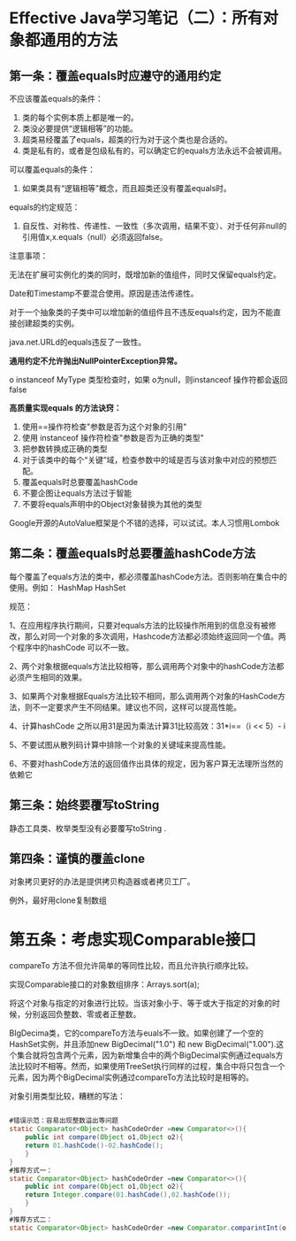 # Effective Java学习笔记（二）：所有对象都通用的方法

## 第一条：覆盖equals时应遵守的通用约定

不应该覆盖equals的条件：

1. 类的每个实例本质上都是唯一的。
2. 类没必要提供“逻辑相等”的功能。
3. 超类易经覆盖了equals，超类的行为对于这个类也是合适的。
4. 类是私有的，或者是包级私有的，可以确定它的equals方法永远不会被调用。

可以覆盖equals的条件：

1. 如果类具有“逻辑相等”概念，而且超类还没有覆盖equals时。

equals的约定规范：

1. 自反性、对称性、传递性、一致性（多次调用，结果不变）、对于任何非null的引用值x,x.equals（null）必须返回false。

注意事项：

无法在扩展可实例化的类的同时，既增加新的值组件，同时又保留equals约定。

Date和Timestamp不要混合使用。原因是违法传递性。

对于一个抽象类的子类中可以增加新的值组件且不违反equals约定，因为不能直接创建超类的实例。

java.net.URLd的equals违反了一致性。

**通用约定不允许抛出NullPointerException异常。**

o instanceof MyType 类型检查时，如果 o为null，则instanceof 操作符都会返回false

**高质量实现equals 的方法诀窍：**

1. 使用==操作符检查"参数是否为这个对象的引用"
2. 使用 instanceof 操作符检查"参数是否为正确的类型"
3. 把参数转换成正确的类型
4. 对于该类中的每个“关键”域，检查参数中的域是否与该对象中对应的预想匹配。
5. 覆盖equals时总要覆盖hashCode
6. 不要企图让equals方法过于智能
7. 不要将equals声明中的Object对象替换为其他的类型

Google开源的AutoValue框架是个不错的选择，可以试试。本人习惯用Lombok

## 第二条：覆盖equals时总要覆盖hashCode方法

每个覆盖了equals方法的类中，都必须覆盖hashCode方法。否则影响在集合中的使用。例如： HashMap HashSet 

规范：

1、在应用程序执行期间，只要对equals方法的比较操作所用到的信息没有被修改，那么对同一个对象的多次调用，Hashcode方法都必须始终返回同一个值。两个程序中的hashCode 可以不一致。

2、两个对象根据equals方法比较相等，那么调用两个对象中的hashCode方法都必须产生相同的效果。

3、如果两个对象根据Equals方法比较不相同，那么调用两个对象的HashCode方法，则不一定要求产生不同结果。建议也不同，这样可以提高性能。

4、计算hashCode 之所以用31是因为乘法计算31比较高效：31*i==（i  << 5）- i 

5、不要试图从散列码计算中排除一个对象的关键域来提高性能。

6、不要对hashCode方法的返回值作出具体的规定，因为客户算无法理所当然的依赖它

## 第三条：始终要覆写toString

静态工具类、枚举类型没有必要覆写toString .

## 第四条：谨慎的覆盖clone

对象拷贝更好的办法是提供拷贝构造器或者拷贝工厂。

例外，最好用clone复制数组

# 第五条：考虑实现Comparable接口

compareTo 方法不但允许简单的等同性比较，而且允许执行顺序比较。

实现Comparable接口的对象数组排序：Arrays.sort(a);

将这个对象与指定的对象进行比较。当该对象小于、等于或大于指定的对象的时候，分别返回负整数、零或者正整数。

BIgDecima类，它的compareTo方法与euals不一致。如果创建了一个空的HashSet实例，并且添加new BigDecimal("1.0") 和 new BigDecimal("1.00").这个集合就将包含两个元素，因为新增集合中的两个BigDecimal实例通过equals方法比较时不相等。然而，如果使用TreeSet执行同样的过程，集合中将只包含一个元素，因为两个BigDecimal实例通过compareTo方法比较时是相等的。

对象引用类型比较，糟糕的写法：

```java

#错误示范：容易出现整数溢出等问题
static Comparator<Object> hashCodeOrder =new Comparator<>(){
	public int compare(Object o1,Object o2){
	return 01.hashCode()-02.hashCode();
	}
}
#推荐方式一：
static Comparator<Object> hashCodeOrder =new Comparator<>(){
	public int compare(Object o1,Object o2){
	return Integer.compare(01.hashCode(),02.hashCode());
	}
}
#推荐方式二：
static Comparator<Object> hashCodeOrder =new Comparator.comparintInt(o -> o.hashCode());
 
```

